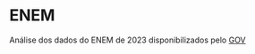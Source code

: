 # ENEM
Análise dos dados do ENEM de 2023 disponibilizados pelo [GOV](<https://www.gov.br/inep/pt-br/acesso-a-informacao/dados-abertos/microdados/enem>)
